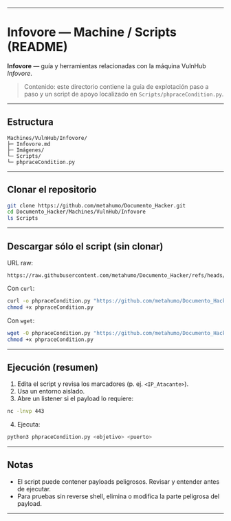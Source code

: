 
---

# Infovore — Machine / Scripts (README)

**Infovore** — guía y herramientas relacionadas con la máquina VulnHub *Infovore*.

> Contenido: este directorio contiene la guía de explotación paso a paso y un script de apoyo localizado en `Scripts/phpraceCondition.py`.  

---

## Estructura

```
Machines/VulnHub/Infovore/
├─ Infovore.md
├─ Imágenes/
└─ Scripts/
└─ phpraceCondition.py
````

---

## Clonar el repositorio
```bash
git clone https://github.com/metahumo/Documento_Hacker.git
cd Documento_Hacker/Machines/VulnHub/Infovore
ls Scripts
````

---

## Descargar sólo el script (sin clonar)


URL raw:

```
https://raw.githubusercontent.com/metahumo/Documento_Hacker/refs/heads/main/Machines/VulnHub/Infovore/Scripts/phpraceCondition.py
```

Con `curl`:

```bash
curl -o phpraceCondition.py "https://github.com/metahumo/Documento_Hacker/Machines/VulnHub/Infovore/Scripts/phpraceCondition.py"
chmod +x phpraceCondition.py
```

Con `wget`:

```bash
wget -O phpraceCondition.py "https://github.com/metahumo/Documento_Hacker/Machines/VulnHub/Infovore/Scripts/phpraceCondition.py"
chmod +x phpraceCondition.py
```

---

## Ejecución (resumen)

1. Edita el script y revisa los marcadores (p. ej. `<IP_Atacante>`).
2. Usa un entorno aislado.
3. Abre un listener si el payload lo requiere:

```bash
nc -lnvp 443
```

4. Ejecuta:

```bash
python3 phpraceCondition.py <objetivo> <puerto>
```

---

## Notas

* El script puede contener payloads peligrosos. Revisar y entender antes de ejecutar.
* Para pruebas sin reverse shell, elimina o modifica la parte peligrosa del payload.

---
